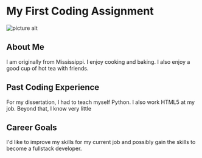 # My First Coding Assignment

![picture alt](https://media.giphy.com/media/v1.Y2lkPTc5MGI3NjExaDFtdXd5ZW1mbnFieDNuNmVxbHNvNmw1Z3R5d201Z3E5MTc5NWx2NSZlcD12MV9pbnRlcm5hbF9naWZfYnlfaWQmY3Q9cw/ZO7JG72fMpXgrN2uCI/giphy.gif "A gif of two pieces of toast shaking hands")

## About Me
I am originally from Mississippi. I enjoy cooking and baking. I also enjoy a good cup of hot tea with friends.

## Past Coding Experience
For my dissertation, I had to teach myself Python. I also work HTML5 at my job. Beyond that, I know very little

## Career Goals
I'd like to improve my skills for my current job and possibly gain the skills to become a fullstack developer.
